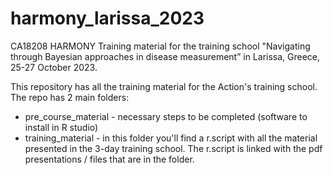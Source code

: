 # harmony_larissa_2023
CA18208 HARMONY Training material for the training school "Navigating through Bayesian approaches in disease measurement” in Larissa, Greece, 25-27 October 2023.

This repository has all the training material for the Action's training school.
The repo has 2 main folders:

* pre_course_material - necessary steps to be completed (software to install in R studio)
* training_material - in this folder you'll find a r.script with all the material presented in the 3-day training school. The r.script is linked with the pdf presentations / files that are in the folder.
